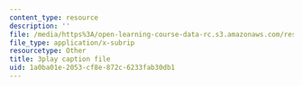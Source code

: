 ```yaml
---
content_type: resource
description: ''
file: /media/https%3A/open-learning-course-data-rc.s3.amazonaws.com/res-15-003-shaping-the-future-of-work-15-662x-spring-2016/1a0ba01e2053cf8e872c6233fab30db1_Tpaw_dE9LyY.srt
file_type: application/x-subrip
resourcetype: Other
title: 3play caption file
uid: 1a0ba01e-2053-cf8e-872c-6233fab30db1
---
```

